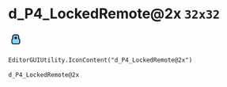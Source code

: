 # d_P4_LockedRemote@2x `32x32`
<img src="/img/d_P4_LockedRemote@2x.png" width=32 height=32>

``` CSharp
EditorGUIUtility.IconContent("d_P4_LockedRemote@2x")
```
```
d_P4_LockedRemote@2x
```
